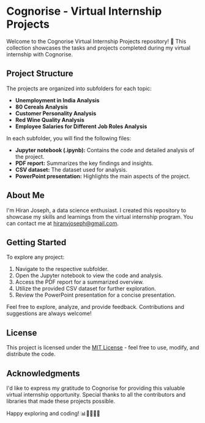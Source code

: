 # Cognorise - Virtual Internship Projects

Welcome to the Cognorise Virtual Internship Projects repository! 🚀 This collection showcases the tasks and projects completed during my virtual internship with Cognorise.

## Project Structure

The projects are organized into subfolders for each topic:

- **Unemployment in India Analysis**
- **80 Cereals Analysis**
- **Customer Personality Analysis**
- **Red Wine Quality Analysis**
- **Employee Salaries for Different Job Roles Analysis**

In each subfolder, you will find the following files:

- **Jupyter notebook (.ipynb):** Contains the code and detailed analysis of the project.
- **PDF report:** Summarizes the key findings and insights.
- **CSV dataset:** The dataset used for analysis.
- **PowerPoint presentation:** Highlights the main aspects of the project.

## About Me

I'm Hiran Joseph, a data science enthusiast. I created this repository to showcase my skills and learnings from the virtual internship program. You can contact me at hiranvjoseph@gmail.com.

## Getting Started

To explore any project:
1. Navigate to the respective subfolder.
2. Open the Jupyter notebook to view the code and analysis.
3. Access the PDF report for a summarized overview.
4. Utilize the provided CSV dataset for further exploration.
5. Review the PowerPoint presentation for a concise presentation.

Feel free to explore, analyze, and provide feedback. Contributions and suggestions are always welcome!

## License

This project is licensed under the [MIT License](LICENSE) - feel free to use, modify, and distribute the code.

## Acknowledgments

I'd like to express my gratitude to Cognorise for providing this valuable virtual internship opportunity. Special thanks to all the contributors and libraries that made these projects possible.

Happy exploring and coding! 📊👩‍💻👨‍💻
